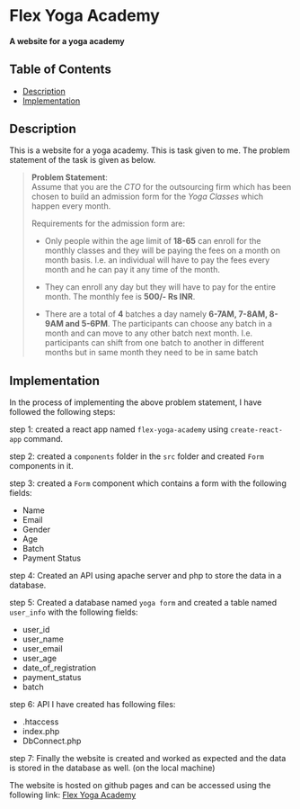 # Flex Yoga Academy
#### A website for a yoga academy

## Table of Contents
- [Description](#description)
- [Implementation](#implementation)

## Description
This is a website for a yoga academy. This is task given to me. The problem statement of the task is given as below.

> **Problem Statement**:  
> Assume that you are the *CTO* for the outsourcing firm which has been chosen to build an admission form for the *Yoga Classes* which happen every month.
>
> Requirements for the admission form are:
> 
> - Only people within the age limit of **18-65** can enroll for the monthly classes and they will be paying the fees on a month on month basis. I.e. an individual will have to pay the fees every month and he can pay it any time of the month.
> 
> - They can enroll any day but they will have to pay for the entire month. The monthly fee is **500/- Rs INR**.
> 
> - There are a total of **4** batches a day namely **6-7AM, 7-8AM, 8-9AM and 5-6PM**. The participants can choose any batch in a month and can move to any other batch next month. I.e. participants can shift from one batch to another in different months but in same month they need to be in same batch

## Implementation

In the process of implementing the above problem statement, I have followed the following steps:

step 1: created a react app named `flex-yoga-academy` using `create-react-app` command.

step 2: created a `components` folder in the `src` folder and created `Form` components in it.

step 3: created a `Form` component which contains a form with the following fields:

- Name
- Email
- Gender
- Age
- Batch 
- Payment Status

step 4: Created an API using apache server and php to store the data in a database.

step 5: Created a database named `yoga form` and created a table named `user_info` with the following fields:

- user_id
- user_name
- user_email
- user_age
- date_of_registration
- payment_status
- batch

step 6: API I have created has following files:

- .htaccess
- index.php
- DbConnect.php

step 7: Finally the website is created and worked as expected and the data is stored in the database as well. (on the local machine)

The website is hosted on github pages and can be accessed using the following link: [Flex Yoga Academy](https://mnk17arts.github.io/flex-yoga-academy/)



